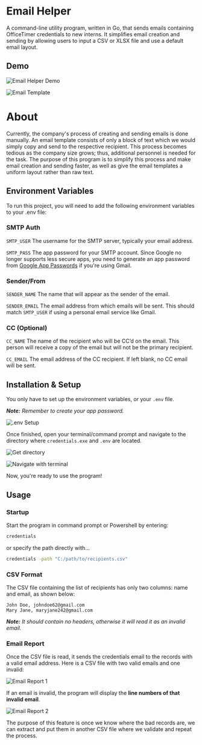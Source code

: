# **Email Helper**

A command-line utility program, written in Go, that sends emails containing OfficeTimer credentials to new interns. It simplifies email creation and sending by allowing users to input a CSV or XLSX file and use a default email layout.
## **Demo**

![Email Helper Demo](https://i.imgur.com/5pNtTiS.gif)

![Email Template](https://i.imgur.com/1fQbCEM.png)

# **About**

Currently, the company's process of creating and sending emails is done manually. An email template consists of only a block of text which we would simply copy and send to the respective recipient. This process becomes tedious as the company size grows; thus, additional personnel is needed for the task. The purpose of this program is to simplify this process and make email creation and sending faster, as well as give the email templates a uniform layout rather than raw text.

## **Environment Variables**

To run this project, you will need to add the following environment variables to your .env file:

### SMTP Auth

`SMTP_USER` The username for the SMTP server, typically your email address.

`SMTP_PASS` The app password for your SMTP account. Since Google no longer supports less secure apps, you need to generate an app password from [Google App Passwords](https://myaccount.google.com/apppasswords) if you're using Gmail.

### Sender/From

`SENDER_NAME` The name that will appear as the sender of the email.

`SENDER_EMAIL` The email address from which emails will be sent. This should match `SMTP_USER` if using a personal email service like Gmail.

### CC (Optional)

`CC_NAME` The name of the recipient who will be CC’d on the email. This person will receive a copy of the email but will not be the primary recipient.

`CC_EMAIL` The email address of the CC recipient. If left blank, no CC email will be sent.
## **Installation & Setup**

You only have to set up the environment variables, or your `.env` file.

***Note:** Remember to create your app password.* 

![.env Setup](https://i.imgur.com/YsSwhCa.png)

Once finished, open your terminal/command prompt and navigate to the directory where `credentials.exe` and `.env` are located.

![Get directory](https://i.imgur.com/riMF1is.png)

![Navigate with terminal](https://i.imgur.com/z9Vrq5M.png)

Now, you're ready to use the program!
## **Usage**

### Startup

Start the program in command prompt or Powershell by entering:

```cmd
credentials
```

or specify the path directly with...

```cmd
credentials -path "C:/path/to/recipients.csv"
```

### CSV Format

The CSV file containing the list of recipients has only two columns: name and email, as shown below:

    John Doe, johndoe62@gmail.com
    Mary Jane, maryjane242@gmail.com

***Note:** It should contain no headers, otherwise it will read it as an invalid email.*

### Email Report

Once the CSV file is read, it sends the credentials email to the records with a valid email address. Here is a CSV file with two valid emails and one invalid:

![Email Report 1](https://i.imgur.com/g5qzePA.png)

If an email is invalid, the program will display the **line numbers of that invalid email**.

![Email Report 2](https://i.imgur.com/ljCpKGP.png)

The purpose of this feature is once we know where the bad records are, we can extract and put them in another CSV file where we validate and repeat the process.
